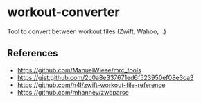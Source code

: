 # workout-converter
Tool to convert between workout files (Zwift, Wahoo, ..)

## References

- https://github.com/ManuelWiese/mrc_tools
- https://gist.github.com/2c0a8e337671ed6f523950ef08e3ca3
- https://github.com/h4l/zwift-workout-file-reference
- https://github.com/mhanney/zwoparse
